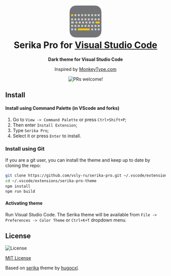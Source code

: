 <h1 align="center">
  <br>
  <img src="https://raw.githubusercontent.com/vsly-ru/serika-pro/master/icon.png" alt="Serika Pro Logo" width="100">
  <br>
  Serika Pro for <a href="https://code.visualstudio.com/">Visual Studio Code</a>
  <br>
</h1>

<p align="center">
  <strong>Dark theme for Visual Studio Code</strong>
</p>

<p align="center">
  Inspired by <a href="https://monkeytype.com/">MonkeyType.com</a>
</p>

<p align="center">
  <img src="https://img.shields.io/badge/PRs-welcome-%235FCC6F.svg" alt="PRs welcome!" />
</p>

## Install

#### Install using Command Palette (in VScode and forks)

1. Go to `View -> Command Palette` or press `Ctrl+Shift+P`;
2. Then enter `Install Extension`;
3. Type `Serika Pro`;
4. Select it or press `Enter` to install.

### Install using Git

If you are a git user, you can install the theme and keep up to date by cloning the repo:

```bash
git clone https://github.com/vsly-ru/serika-pro.git ~/.vscode/extensions/serika-pro-theme
cd ~/.vscode/extensions/serika-pro-theme
npm install
npm run build
```

#### Activating theme

Run Visual Studio Code. The Serika theme will be available from `File -> Preferences -> Color Theme` or `Ctrl+K+T` dropdown menu.


## License
  <img alt="License" src="https://img.shields.io/badge/license-MIT-%235FCC6F">

[MIT License](./LICENSE.md)

Based on <a href="https://github.com/hugocxl/serika">serika</a> theme by <a href="https://github.com/hugocxl">hugocxl</a>.
